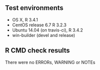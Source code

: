 ## Test environments
* OS X, R 3.4.1
* CentOS release 6.7 R 3.2.3
* Ubuntu 14.04 (on travis-ci), R 3.4.2
* win-builder (devel and release)

## R CMD check results
There were no ERRORs, WARNING or NOTEs